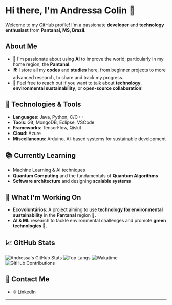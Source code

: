 # Hi there, I'm Andressa Colin 👋

Welcome to my GitHub profile! I'm a passionate **developer** and **technology enthusiast** from **Pantanal, MS, Brazil**. 

## About Me
- 🌱 I'm passionate about using **AI** to improve the world, particularly in my home region, the **Pantanal**.
- 🌍 I store all my **codes** and **studies** here, from beginner projects to more advanced research, to share and track my progress.
- 💬 Feel free to reach out if you want to talk about **technology**, **environmental sustainability**, or **open-source collaboration**!

## 🚀 Technologies & Tools
- **Languages**: Java, Python, C/C++
- **Tools**: Git, MongoDB, Eclipse, VSCode
- **Frameworks**: TensorFlow, Qiskit
- **Cloud**: Azure
- **Miscellaneous**: Arduino, AI-based systems for sustainable development

## 📚 Currently Learning
- Machine Learning & AI techniques
- **Quantum Computing** and the fundamentals of **Quantum Algorithms**
- **Software architecture** and designing **scalable systems**

## 🌱 What I'm Working On
- **Ecovoluntários**: A project aiming to use **technology for environmental sustainability** in the **Pantanal** region 🌿.
- **AI & ML** research to tackle environmental challenges and promote **green technologies** 🌱.

## 📈 GitHub Stats
![Andressa's GitHub Stats](https://github-readme-stats.vercel.app/api?username=yourusername&show_icons=true&hide_title=true&count_private=true&hide=prs&theme=radical)
![Top Langs](https://github-readme-stats.vercel.app/api/top-langs/?username=andressacolin&layout=compact&theme=radical)
![Wakatime](https://wakatime.com/share/@andressacolin/abc123.png)
![GitHub Contributions](https://github-contribs.vercel.app/api?username=andressacolin&theme=radical)


## 📧 Contact Me
- 🌐 [LinkedIn](https://www.linkedin.com/in/andressa-colin-barbosa)


---






